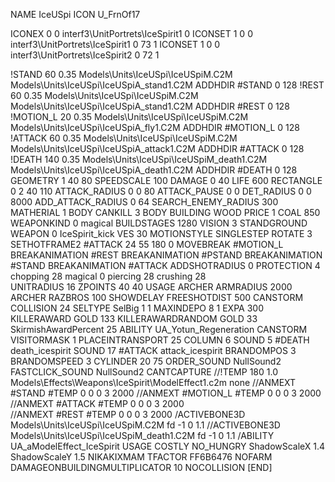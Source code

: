 NAME IceUSpi
ICON U_FrnOf17

ICONEX 0 0 interf3\UnitPortrets\IceSpirit1 0
ICONSET 1 0 0 interf3\UnitPortrets\IceSpirit1 0 73 1
ICONSET 1 0 0 interf3\UnitPortrets\IceSpirit2 0 72 1

!STAND         60 0.35 Models\Units\IceUSpi\IceUSpiM.C2M Models\Units\IceUSpi\IceUSpiA_stand1.C2M
ADDHDIR #STAND 0 128
!REST          60 0.35 Models\Units\IceUSpi\IceUSpiM.C2M Models\Units\IceUSpi\IceUSpiA_stand1.C2M
ADDHDIR #REST 0 128
!MOTION_L      20 0.35 Models\Units\IceUSpi\IceUSpiM.C2M Models\Units\IceUSpi\IceUSpiA_fly1.C2M
ADDHDIR #MOTION_L 0 128
!ATTACK        60 0.35 Models\Units\IceUSpi\IceUSpiM.C2M Models\Units\IceUSpi\IceUSpiA_attack1.C2M
ADDHDIR #ATTACK 0 128
!DEATH         140 0.35 Models\Units\IceUSpi\IceUSpiM_death1.C2M Models\Units\IceUSpi\IceUSpiA_death1.C2M
ADDHDIR #DEATH 0 128
GEOMETRY 1 40 80
SPEEDSCALE 100
DAMAGE   0 40
LIFE     600
RECTANGLE 0 2 40 110
ATTACK_RADIUS 0 0 80
ATTACK_PAUSE 0 0
DET_RADIUS 0 0 8000
ADD_ATTACK_RADIUS 0 64
SEARCH_ENEMY_RADIUS 300
MATHERIAL 1 BODY
CANKILL 3 BODY BUILDING WOOD
PRICE 1 COAL 850 
WEAPONKIND 0 magical
BUILDSTAGES 1280
VISION 3
STANDGROUND
WEAPON 0 IceSpirit_kick
VES 30
MOTIONSTYLE SINGLESTEP
ROTATE 3
SETHOTFRAME2 #ATTACK 24 55 180 0
MOVEBREAK #MOTION_L
BREAKANIMATION #REST
BREAKANIMATION #PSTAND
BREAKANIMATION #STAND
BREAKANIMATION #ATTACK
ADDSHOTRADIUS 0
PROTECTION 4 chopping 28 magical 0 piercing 28 crushing 28         
UNITRADIUS 16
ZPOINTS 40 40
USAGE ARCHER
ARMRADIUS 		2000
ARCHER
RAZBROS 100
SHOWDELAY
FREESHOTDIST 500
CANSTORM
COLLISION 24
SELTYPE SelBig 1 1
MAXINDEPO 8 1
EXPA 			300
KILLERAWARD             GOLD 133
KILLERAWARDRANDOM       GOLD 33
SkirmishAwardPercent 25
ABILITY UA_Yotun_Regeneration
CANSTORM
VISITORMASK 1
PLACEINTRANSPORT 25
COLUMN 6
SOUND 5 #DEATH death_icespirit
SOUND 17 #ATTACK attack_icespirit
BRANDOMPOS 3
BRANDOMSPEED 3
CYLINDER 20 75
ORDER_SOUND NullSound2
FASTCLICK_SOUND NullSound2
CANTCAPTURE
//!TEMP 180 1.0 Models\Effects\Weapons\IceSpirit\ModelEffect1.c2m none
//ANMEXT #STAND #TEMP 0 0 0 3 2000
//ANMEXT #MOTION_L #TEMP 0 0 0 3 2000
//ANMEXT #ATTACK #TEMP 0 0 0 3 2000 	
//ANMEXT #REST #TEMP 0 0 0 3 2000
/ACTIVEBONE3D Models\Units\IceUSpi\IceUSpiM.C2M fd -1 0 1.1
//ACTIVEBONE3D Models\Units\IceUSpi\IceUSpiM_death1.C2M fd -1 0 1.1
/ABILITY UA_aModelEffect_IceSpirit
USAGE COSTLY
NO_HUNGRY
ShadowScaleX 1.4
ShadowScaleY 1.5
NIKAKIXMAM
TFACTOR FF6B6476
NOFARM
DAMAGEONBUILDINGMULTIPLICATOR 10
NOCOLLISION
[END]                                                
